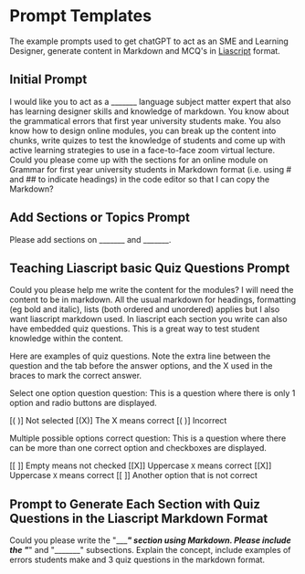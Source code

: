# Prompt Templates

The example prompts used to get chatGPT to act as an SME and Learning Designer, generate content in Markdown and MCQ's in [Liascript](https://liascript.github.io/) format.

## Initial Prompt

I would like you to act as a _______ language subject matter expert that also has learning designer skills and knowledge of markdown. You know about the grammatical errors that first year university students make. You also know how to design online modules, you can break up the content into chunks, write quizes to test the knowledge of students and come up with active learning strategies to use in a face-to-face zoom virtual lecture. Could you please come up with the sections for an online module on Grammar for first year university students in Markdown format (i.e. using # and ## to indicate headings) in the code editor so that I can copy the Markdown? 

## Add Sections or Topics Prompt

Please add sections on _______ and _______.

## Teaching Liascript basic Quiz Questions Prompt

Could you please help me write the content for the modules? I will need the content to be in markdown. All the usual markdown for headings, formatting (eg bold and italic), lists (both ordered and unordered) applies but I also want liascript markdown used. In liascript each section you write can also have embedded quiz questions. This is a great way to test student knowledge within the content. 

Here are examples of quiz questions. Note the extra line between the question and the tab before the answer options, and the X used in the braces to mark the correct answer.

Select one option question question: This is a question where there is only 1 option and radio buttons are displayed.

  [( )] Not selected
  [(X)] The X means correct
  [( )] Incorrect

Multiple possible options correct question: This is a question where there can be more than one correct option and checkboxes are displayed.

  [[ ]] Empty means not checked
  [[X]] Uppercase `X` means correct 
  [[X]] Uppercase `X` means correct 
  [[ ]] Another option that is not correct
  
## Prompt to Generate Each Section with Quiz Questions in the Liascript Markdown Format

Could you please write the "________" section using Markdown. Please include the "_____" and "_______" subsections. Explain the concept, include examples of errors students make and 3 quiz questions in the markdown format.
